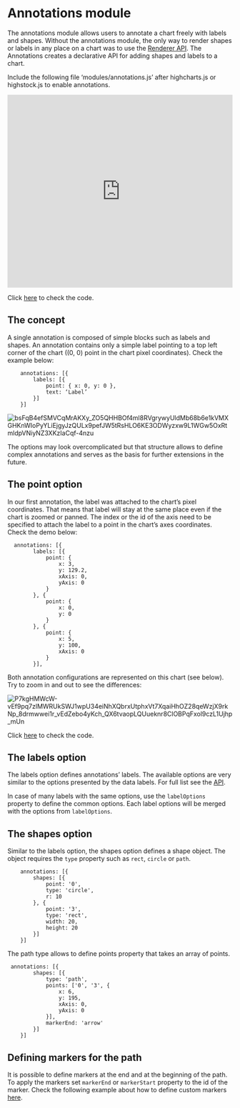 Annotations module
===

The annotations module allows users to annotate a chart freely with labels and shapes. Without the annotations module, the only way to render shapes or labels in any place on a chart was to use the [Renderer API](https://api.highcharts.com/highcharts/Renderer). The Annotations creates a declarative API for adding shapes and labels to a chart. 

Include the following file ‘modules/annotations.js’ after highcharts.js or highstock.js to enable annotations.

<iframe style="width: 100%; height: 432px; border: none;" src=https://www.highcharts.com/samples/embed/highcharts/demo/annotations allow="fullscreen"></iframe>

Click [here](http://jsfiddle.net/gh/get/library/pure/highcharts/highcharts/tree/master/samples/highcharts/demo/annotations/) to check the code.

The concept
-----------

A single annotation is composed of simple blocks such as labels and shapes. An annotation contains only a simple label pointing to a top left corner of the chart ((0, 0) point in the chart pixel coordinates). Check the example below:

    
        annotations: [{
            labels: [{
                point: { x: 0, y: 0 },
                text: ‘Label’
            }]
        }]
    

![bsFqB4efSMVCqMrAKXy_ZO5QHHBOf4ml8RVgrywyUldMb68b6e1kVMXGHKnWIoPyYLiEjgyJzQULx9pefJW5tRsHLO6KE3ODWyzxw9L1WGw5OxRtmldpVNiyNZ3XKzIaCqf-4nzu](https://lh3.googleusercontent.com/bsFqB4efSMVCqMrAKXy_ZO5QHHBOf4ml8RVgrywyUldMb68b6e1kVMXGHKnWIoPyYLiEjgyJzQULx9pefJW5tRsHLO6KE3ODWyzxw9L1WGw5OxRtmldpVNiyNZ3XKzIaCqf-4nzu)

The options may look overcomplicated but that structure allows to define complex annotations and serves as the basis for further extensions in the future.

The point option
----------------

In our first annotation, the label was attached to the chart’s pixel coordinates. That means that label will stay at the same place even if the chart is zoomed or panned. The index or the id of the axis need to be specified to attach the label to a point in the chart’s axes coordinates. Check the demo below:

    
      annotations: [{
            labels: [{
                point: {
                    x: 3,
                    y: 129.2,
                    xAxis: 0,
                    yAxis: 0
                }
            }, {
                point: {
                    x: 0,
                    y: 0
                }
            }, {
                point: {
                    x: 5,
                    y: 100,
                    xAxis: 0
                }
            }],
    

Both annotation configurations are represented on this chart (see below). Try to zoom in and out to see the differences:

![P7kgHMWcW-vEf9pq7zlMWRUkSWJ1wpU34eiNhXQbrxUtphxVt7XqaiHhOZ28qeWzjX9rkNp_8drmwwei1r_vEdZebo4yKch_QX6tvaopLQUueknr8ClOBPqFxol9czL1Ujhp_mUn](https://lh6.googleusercontent.com/P7kgHMWcW-vEf9pq7zlMWRUkSWJ1wpU34eiNhXQbrxUtphxVt7XqaiHhOZ28qeWzjX9rkNp_8drmwwei1r_vEdZebo4yKch_QX6tvaopLQUueknr8ClOBPqFxol9czL1Ujhp_mUn)

Click [here](http://jsfiddle.net/gh/get/library/pure/highcharts/highcharts/tree/master/samples/highcharts/annotations/mock-point/) to check the code.

The labels option
-----------------

The labels option defines annotations’ labels. The available options are very similar to the options presented by the data labels. For full list see the [API](https://api.highcharts.com/highcharts/annotations.labels).

In case of many labels with the same options, use the `labelOptions` property to define the common options. Each label options will be merged with the options from `labelOptions`.

The shapes option
-----------------

Similar to the labels option, the shapes option defines a shape object. The object requires the `type` property such as `rect`, `circle` or `path`.

    
        
        annotations: [{
            shapes: [{
                point: '0',
                type: 'circle',
                r: 10
            }, {
                point: '3',
                type: 'rect',
                width: 20,
                height: 20
            }]
        }]
    

The path type allows to define points property that takes an array of points.

    
     annotations: [{
            shapes: [{
                type: 'path',
                points: ['0', '3', {
                    x: 6,
                    y: 195,
                    xAxis: 0,
                    yAxis: 0
                }],
                markerEnd: 'arrow'
            }]
        }]
    

Defining markers for the path
-----------------------------

It is possible to define markers at the end and at the beginning of the path. To apply the markers set `markerEnd` or `markerStart` property to the id of the marker. Check the following example about how to define custom markers [here](https://api.highcharts.com/highcharts/defs.markers).
